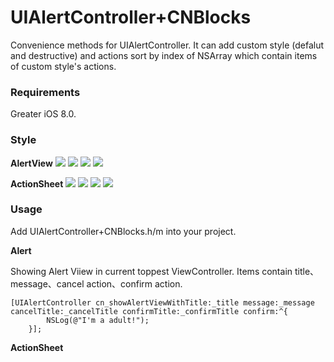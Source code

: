# UIAlertController+CNBlocks

Convenience methods for UIAlertController. It can add custom style (defalut and destructive) and actions sort by index of NSArray which contain items of custom style's actions.

### Requirements
Greater iOS 8.0.

### Style

**AlertView**
![](https://github.com/cievon/UIAlertController-CNBlocks/raw/master/markdown_source/alertNormal.png)
![](https://github.com/cievon/UIAlertController-CNBlocks/raw/master/markdown_source/alertDefalutStyleActions.png)
![](https://github.com/cievon/UIAlertController-CNBlocks/raw/master/markdown_source/alertCustomStyleActions.png)
![](https://github.com/cievon/UIAlertController-CNBlocks/raw/master/markdown_source/alertCustomStyleActions2.png)

**ActionSheet**
![](https://github.com/cievon/UIAlertController-CNBlocks/raw/master/markdown_source/actionSheetNormal.png)
![](https://github.com/cievon/UIAlertController-CNBlocks/raw/master/markdown_source/actionSheetDefalutStyleActions.png)
![](https://github.com/cievon/UIAlertController-CNBlocks/raw/master/markdown_source/actionSheetCustomStyleActions.png)
![](https://github.com/cievon/UIAlertController-CNBlocks/raw/master/markdown_source/actionSheetCustomStyleActions2.png)

### Usage
Add UIAlertController+CNBlocks.h/m into your project. 

**Alert**

Showing Alert Viiew in current toppest ViewController.  Items contain title、message、cancel action、confirm action.
```objc
[UIAlertController cn_showAlertViewWithTitle:_title message:_message cancelTitle:_cancelTitle confirmTitle:_confirmTitle confirm:^{
        NSLog(@"I'm a adult!");
    }];
```

**ActionSheet**

